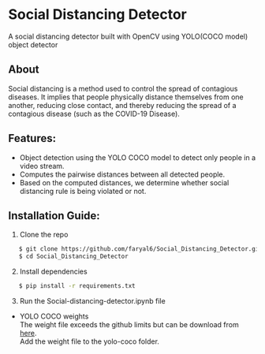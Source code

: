 <h1 align="left">
    Social Distancing Detector
</h1>

A social distancing detector built with OpenCV using YOLO(COCO model) object detector

<h2> About<span style='font-size:100px;'></span></h2>	
<p>
Social distancing is a method used to control the spread of contagious diseases. It implies that people physically distance themselves from one another, reducing close contact, and thereby reducing the spread of a contagious disease (such as the COVID-19 Disease).
</p>

## Features:
* Object detection using the YOLO COCO model to detect only people in a video stream.
* Computes the pairwise distances between all detected people.
* Based on the computed distances, we determine whether social distancing rule is being violated or not.


## Installation Guide:

1. Clone the repo

```bash
   $ git clone https://github.com/faryal6/Social_Distancing_Detector.git
   $ cd Social_Distancing_Detector
```

2. Install dependencies

```bash
   $ pip install -r requirements.txt
```

3. Run the Social-distancing-detector.ipynb file

* YOLO COCO weights\
The weight file exceeds the github limits but can be download from <a href="https://pjreddie.com/media/files/yolov3.weights">here</a>.\
Add the weight file to the yolo-coco folder.



